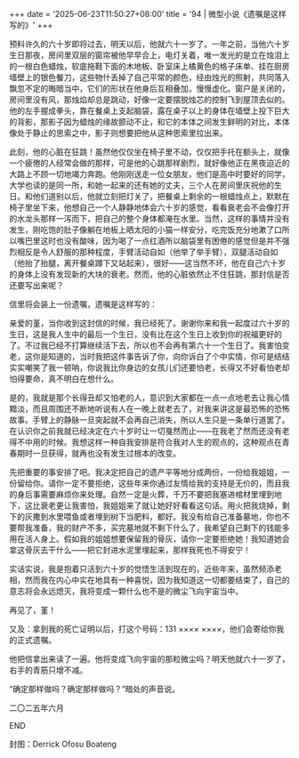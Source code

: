 +++
date = '2025-06-23T11:50:27+08:00'
title = '94 | 微型小说《遗嘱是这样写的》'
+++

预料许久的六十岁即将过去，明天以后，他就六十一岁了。一年之前，当他六十岁生日那夜，房间里双层的窗帘被他早早合上，电灯关着，唯一发光的是立在烛泪上的一根白色蜡烛，软底拖鞋下面的木地板、卧室床上橘黄色的格子床单、挂在厨房墙壁上的银色餐刀，这些物什丢掉了自己平常的颜色，经由烛光的照射，共同落入飘忽不定的晦暗当中，它们的形状在他身后互相叠加，慢慢虚化。窗户是关闭的，房间里没有风，那烛焰却总是跳动，好像一定要摆脱烛芯的控制飞到屋顶去似的。他的左手握成拳头，靠在餐桌上支起脑袋，露在桌子以上的身体在墙壁上投下巨大的背影，那影子因为蜡烛的缘故颤动不止，和它的本体之间发生鲜明的对比，本体像处于静止的思索之中，影子则想要把他从这种思索里拉出来。

此刻，他的心脏在狂跳！虽然他仅仅坐在椅子里不动，仅仅把手托在额头上，就像一个疲倦的人经常会做的那样，可是他的心跳那样剧烈，就好像他正在黑夜迫近的大路上不顾一切地竭力奔跑。他刚刚送走一位女朋友，他们是高中时要好的同学，大学也读的是同一所，和她一起来的还有她的丈夫，三个人在房间里庆祝他的生日。和他们道别以后，他就立刻把灯关了，把餐桌上剩余的一根蜡烛点上，默默在椅子里坐下来，他想自己一个人静静地体会六十岁的感觉，看看衰老会不会像打开的水龙头那样一泻而下，把自己的整个身体都淹在水里。当然，这样的事情并没有发生，刚吃饱的肚子像躺在地板上晒太阳的小猫一样安分，吃完饭充分地漱了口所以嘴巴里这时也没有酸味，因为喝了一点红酒所以脑袋里有困倦的感觉但是并不强烈相反是令人舒服的那种程度，手臂活动自如（他举了举手臂），双腿活动自如（他抬了抬腿，离开餐桌蹲下又站起来），很好——这当然不坏，他在自己六十岁的身体上没有发现新的大块的衰老。然而，他的心脏依然止不住狂跳，那封信是否还要写出来呢？

信里将会装上一份遗嘱，遗嘱是这样写的：

亲爱的堇，当你收到这封信的时候，我已经死了。谢谢你来和我一起度过六十岁的生日，这是我人生中的最后一个生日，没有比在这个生日上收到你的祝福更好的了。不过我已经不打算继续活下去，所以也不会再有第六十一个生日了。我害怕变老，这你是知道的，当时我把这件事告诉了你，向你诉白了个中实情，你可是结结实实嘲笑了我一顿呐，你说我比你身边的女孩儿们还要怕老，长得又不好看怕老却怕得要命，真不明白在想什么。

是的，我就是那个长得丑却又怕老的人，意识到大家都在一点一点地老去让我心情黯淡，而且周围还不断地听说有人在一晚上就老去了，对我来讲这是最恐怖的恐怖故事。手臂上的静脉一旦突起就不会再自己消失，所以人生只是一条单行道罢了。在认识你之前我就已经决定在六十岁时让一切戛然而止——在我老了然而还没有老得不中用的时候。我想这样一种自我安排是符合我对人生的观点的，这种观点在青春期时一旦获得，就再也没有发生过根本的改变。

先把重要的事安排了吧。我决定把自己的遗产平等地分成两份，一份给我姐姐，一份留给你。请你一定不要拒绝，这些年来你通过友情给我的支持是无价的，而且我的身后事需要麻烦你来处理。自然一定是火葬，千万不要把我塞进棺材里埋到地下，这比衰老更让我害怕，我姐姐来了就让她好好看看这句话。用火把我烧掉，剩下的灰撒到水里喂鱼或者埋到树下当肥料，都好。我没有给自己准备墓地，你也不要帮我准备，我的财产不多，买完墓地就不剩下什么了，我希望自己剩下的钱能多用在活人身上。假如我的姐姐想要保留我的骨灰，请你一定要拒绝她！我知道她会拿这骨灰去干什么——把它封进水泥里埋起来，那样我死也不得安宁！

实话实说，我是抱着只活到六十岁的觉悟生活到现在的，近些年来，虽然频添老相，然而我在内心中实在地具有一种喜悦，因为我知道这一切都要结束了，自己的意志将会永远熄灭，我将变成一颗什么也不是的微尘飞向宇宙当中。

再见了，堇！

又及：拿到我的死亡证明以后，打这个号码：131 ×××× ××××，他们会寄给你我的正式遗嘱。



他把信拿出来读了一遍。他将变成飞向宇宙的那粒微尘吗？明天他就六十一岁了，右手的青筋只增不减。

“确定那样做吗？确定那样做吗？”暗处的声音说。

二〇二五年六月

END

封图：Derrick Ofosu Boateng



